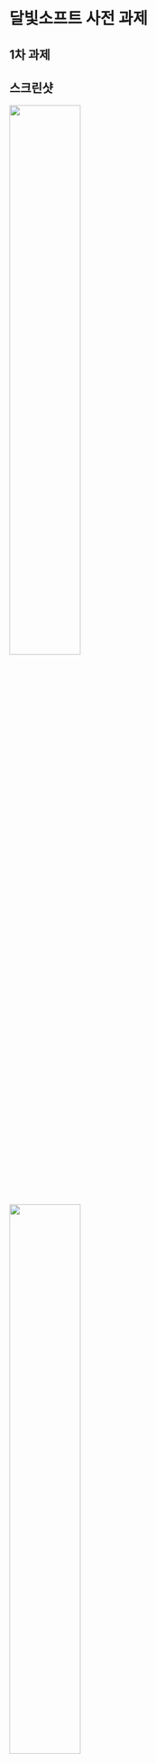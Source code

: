 # 달빛소프트 사전 과제

## 1차 과제

## 스크린샷

<img width="50%" src="https://user-images.githubusercontent.com/62510764/129557173-5dd1221d-02c7-47cf-aa50-9624e0640a04.jpg"/>
<img width="50%" src="https://user-images.githubusercontent.com/62510764/129557326-cebc9026-d780-4a83-a78e-cc6563e1e958.jpg"/>

## 시연 영상

https://youtu.be/XNkZy5J7DBg

## 사용 기술

- Kotlin
- Retrofit2 2.9.0
- DataBinding
- Glide 4.10.0
- ViewModel
- de.hdodenhof:circleimageview:3.1.0

***
</br>

## 2차 과제

## 스크린샷

<img width="30%" src="https://user-images.githubusercontent.com/62510764/131065992-8477035c-4e70-4489-881c-473df7472e85.jpg"/> <img width="30%" src="https://user-images.githubusercontent.com/62510764/131066066-c00ef6d3-c45c-44ed-b7be-16a31c23376b.jpg"/> <img width="30%" src="https://user-images.githubusercontent.com/62510764/131066022-a095e2cc-1887-424b-b5a3-2cf7846e5108.jpg"/> <img width="30%" src="https://user-images.githubusercontent.com/62510764/131066088-d6c23c1e-3c17-41d8-addf-c98e086d59b0.jpg"/> <img width="30%" src="https://user-images.githubusercontent.com/62510764/131066115-2369fc3e-e7f5-4c95-b099-783ea403acbe.jpg"/> <img width="30%" src="https://user-images.githubusercontent.com/62510764/131066130-6ced5744-133e-4587-8ec0-0862d3e5bb23.jpg"/> <img width="30%" src="https://user-images.githubusercontent.com/62510764/131066147-9aad7759-fa56-4239-a742-4e4f0ad20c26.jpg"/>

## 사용 기술

- Kotlin
- Retrofit2 2.9.0
- DataBinding
- Glide 4.10.0
- ViewModel
- Navigation

***

